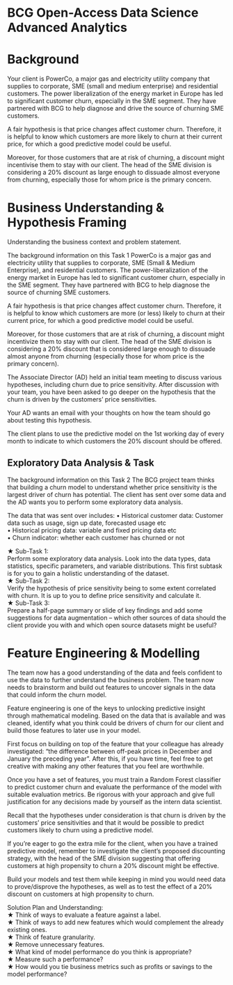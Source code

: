 # BCG Open-Access Data Science Advanced Analytics

# Background
Your client is PowerCo, a major gas and electricity utility company that supplies to corporate, SME (small and medium enterprise) and residential customers. The power liberalization of the energy market in Europe has led to significant customer churn, especially in the SME segment. They have partnered with BCG to help diagnose and drive the source of churning SME customers.

A fair hypothesis is that price changes affect customer churn. Therefore, it is helpful to know which customers are more likely to churn at their current price, for which a good predictive model could be useful.

Moreover, for those customers that are at risk of churning, a discount might incentivise them to stay with our client. The head of the SME division is considering a 20% discount as large enough to dissuade almost everyone from churning, especially those for whom price is the primary concern.

# Business Understanding & Hypothesis Framing
Understanding the business context and problem statement.

The background information on this Task 1
PowerCo is a major gas and electricity utility that supplies to corporate, SME (Small & Medium Enterprise), and residential customers. The power-liberalization of the energy market in Europe has led to significant customer churn, especially in the SME segment. They have partnered with BCG to help diagnose the source of churning SME customers.

A fair hypothesis is that price changes affect customer churn. Therefore, it is helpful to know which customers are more (or less) likely to churn at their current price, for which a good predictive model could be useful.

Moreover, for those customers that are at risk of churning, a discount might incentivize them to stay with our client. The head of the SME division is considering a 20% discount that is considered large enough to dissuade almost anyone from churning (especially those for whom price is the primary concern).

The Associate Director (AD) held an initial team meeting to discuss various hypotheses, including churn due to price sensitivity. After discussion with your team, you have been asked to go deeper on the hypothesis that the churn is driven by the customers’ price sensitivities.

Your AD wants an email with your thoughts on how the team should go about testing this hypothesis.

The client plans to use the predictive model on the 1st working day of every month to indicate to which customers the 20% discount should be offered.

## Exploratory Data Analysis & Task

The background information on this Task 2
The BCG project team thinks that building a churn model to understand whether price sensitivity is the largest driver of churn has potential. The client has sent over some data and the AD wants you to perform some exploratory data analysis.

The data that was sent over includes:
  • Historical customer data: Customer data such as usage, sign up date, forecasted usage etc <br>
  • Historical pricing data: variable and fixed pricing data etc <br>
  • Churn indicator: whether each customer has churned or not <br>

★ Sub-Task 1: <br>
  Perform some exploratory data analysis. Look into the data types, data statistics, specific parameters, and variable distributions. This first subtask is for you to gain a holistic understanding of the dataset. <br>
★ Sub-Task 2: <br>
  Verify the hypothesis of price sensitivity being to some extent correlated with churn. It is up to you to define price sensitivity and calculate it.  <br>
★ Sub-Task 3: <br>
  Prepare a half-page summary or slide of key findings and add some suggestions for data augmentation – which other sources of data should the client provide you with and which open source datasets might be useful?<br>

# Feature Engineering & Modelling

The team now has a good understanding of the data and feels confident to use the data to further understand the business problem. The team now needs to brainstorm and build out features to uncover signals in the data that could inform the churn model.

Feature engineering is one of the keys to unlocking predictive insight through mathematical modeling. Based on the data that is available and was cleaned, identify what you think could be drivers of churn for our client and build those features to later use in your model.

First focus on building on top of the feature that your colleague has already investigated: “the difference between off-peak prices in December and January the preceding year”. After this, if you have time, feel free to get creative with making any other features that you feel are worthwhile.

Once you have a set of features, you must train a Random Forest classifier to predict customer churn and evaluate the performance of the model with suitable evaluation metrics. Be rigorous with your approach and give full justification for any decisions made by yourself as the intern data scientist.

Recall that the hypotheses under consideration is that churn is driven by the customers’ price sensitivities and that it would be possible to predict customers likely to churn using a predictive model.

If you’re eager to go the extra mile for the client, when you have a trained predictive model, remember to investigate the client’s proposed discounting strategy, with the head of the SME division suggesting that offering customers at high propensity to churn a 20% discount might be effective.

Build your models and test them while keeping in mind you would need data to prove/disprove the hypotheses, as well as to test the effect of a 20% discount on customers at high propensity to churn.

Solution Plan and Understanding: <br>
★ Think of ways to evaluate a feature against a label. <br>
★ Think of ways to add new features which would complement the already existing ones.<br>
★ Think of feature granularity.<br>
★ Remove unnecessary features.<br>
★ What kind of model performance do you think is appropriate?<br>
★ Measure such a performance?<br>
★ How would you tie business metrics such as profits or savings to the model performance?<br>

